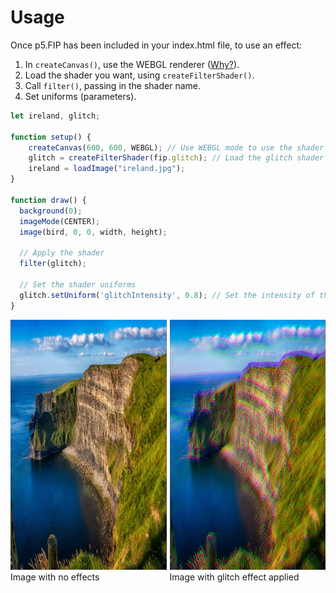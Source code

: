 # Usage
Once p5.FIP has been included in your index.html file, to use an effect: 

1. In `createCanvas()`, use the WEBGL renderer ([Why?](https://p5js.org/reference/#/p5/shader)).
2. Load the shader you want, using `createFilterShader()`.
3. Call `filter()`, passing in the shader name.
4. Set uniforms (parameters).

```javascript hl_lines="4 5 15 18"
let ireland, glitch;

function setup() {
    createCanvas(600, 600, WEBGL); // Use WEBGL mode to use the shader
    glitch = createFilterShader(fip.glitch); // Load the glitch shader
    ireland = loadImage("ireland.jpg");
}
  
function draw() {
  background(0);
  imageMode(CENTER);
  image(bird, 0, 0, width, height);
    
  // Apply the shader
  filter(glitch);
    
  // Set the shader uniforms
  glitch.setUniform('glitchIntensity', 0.8); // Set the intensity of the glitch
}
```

<div style="display: flex;">
    <div style="margin-right: 5px;">
        <img width="400" height="400" src="./images/irelandBefore.jpg">
        <figcaption>Image with no effects</figcaption>
    </div>
    <div>
        <img width="400" height="400" src="./images/irelandGlitch.jpg">
        <figcaption>Image with glitch effect applied</figcaption>
    </div>
</div>